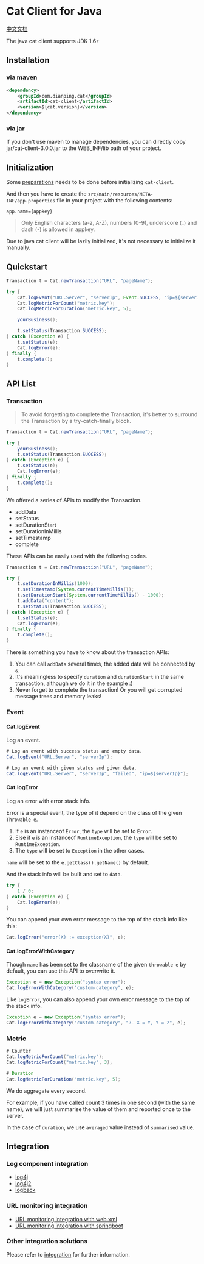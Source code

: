 # Cat Client for Java

[中文文档](./README.zh-CN.md)

The java cat client supports JDK 1.6+

## Installation

### via maven

```xml
<dependency>
    <groupId>com.dianping.cat</groupId>
    <artifactId>cat-client</artifactId>
    <version>${cat.version}</version>
</dependency>
```

### via jar

If you don't use maven to manage dependencies, you can directly copy jar/cat-client-3.0.0.jar to the WEB_INF/lib path of your project.

## Initialization

Some [preparations](../_/preparations.md) needs to be done before initializing `cat-client`.

And then you have to create the `src/main/resources/META-INF/app.properties` file in your project with the following contents:

```
app.name={appkey}
```

> Only English characters (a-z, A-Z), numbers (0-9), underscore (\_) and dash (-) is allowed in appkey.

Due to java cat client will be lazily initialized, it's not necessary to initialize it manually.

## Quickstart

```java
Transaction t = Cat.newTransaction("URL", "pageName");

try {
    Cat.logEvent("URL.Server", "serverIp", Event.SUCCESS, "ip=${serverIp}");
    Cat.logMetricForCount("metric.key");
    Cat.logMetricForDuration("metric.key", 5);

    yourBusiness();

    t.setStatus(Transaction.SUCCESS);
} catch (Exception e) {
    t.setStatus(e);
    Cat.logError(e);
} finally {
    t.complete();
}
```

## API List

### Transaction

> To avoid forgetting to complete the Transaction, it's better to surround the Transaction by a try-catch-finally block.

```java
Transaction t = Cat.newTransaction("URL", "pageName");

try {
    yourBusiness();
    t.setStatus(Transaction.SUCCESS);
} catch (Exception e) {
    t.setStatus(e);
    Cat.logError(e);
} finally {
    t.complete();
}
```

We offered a series of APIs to modify the Transaction.

* addData
* setStatus
* setDurationStart
* setDurationInMillis
* setTimestamp
* complete

These APIs can be easily used with the following codes.

```java
Transaction t = Cat.newTransaction("URL", "pageName");

try {
    t.setDurationInMillis(1000);
    t.setTimestamp(System.currentTimeMillis());
    t.setDurationStart(System.currentTimeMillis() - 1000);
    t.addData("content");
    t.setStatus(Transaction.SUCCESS);
} catch (Exception e) {
    t.setStatus(e);
    Cat.logError(e);
} finally {
    t.complete();
}
```

There is something you have to know about the transaction APIs:

1. You can call `addData` several times, the added data will be connected by `&`.
2. It's meaningless to specify `duration` and `durationStart` in the same transaction, although we do it in the example :)
3. Never forget to complete the transaction! Or you will get corrupted message trees and memory leaks!

### Event

#### Cat.logEvent

Log an event.

```java
# Log an event with success status and empty data.
Cat.logEvent("URL.Server", "serverIp");

# Log an event with given status and given data.
Cat.logEvent("URL.Server", "serverIp", "failed", "ip=${serverIp}");
```

#### Cat.logError

Log an error with error stack info.

Error is a special event, the type of it depend on the class of the given `Throwable e`.

1. If `e` is an instanceof `Error`, the `type` will be set to `Error`.
2. Else if `e` is an instanceof `RuntimeException`, the `type` will be set to `RuntimeException`.
3. The `type` will be set to `Exception` in the other cases.

`name` will be set to the `e.getClass().getName()` by default.

And the stack info will be built and set to `data`.

```java
try {
    1 / 0;
} catch (Exception e) {
    Cat.logError(e);
}
```

You can append your own error message to the top of the stack info like this:

```java
Cat.logError("error(X) := exception(X)", e);
```

#### Cat.logErrorWithCategory

Though `name` has been set to the classname of the given `throwable e` by default, you can use this API to overwrite it.

```java
Exception e = new Exception("syntax error");
Cat.logErrorWithCategory("custom-category", e);
```

Like `logError`, you can also append your own error message to the top of the stack info.

```java
Exception e = new Exception("syntax error");
Cat.logErrorWithCategory("custom-category", "?- X = Y, Y = 2", e);
```

### Metric

```java
# Counter
Cat.logMetricForCount("metric.key");
Cat.logMetricForCount("metric.key", 3);

# Duration
Cat.logMetricForDuration("metric.key", 5);
```

We do aggregate every second.

For example, if you have called count 3 times in one second (with the same name), we will just summarise the value of them and reported once to the server.

In the case of `duration`, we use `averaged` value instead of `summarised` value.

## Integration

### Log component integration

* [log4j](../../integration/log4j/README.md)
* [log4j2](../../integration/log4j2/README.md)
* [logback](../../integration/logback/README.md)

### URL monitoring integration

* [URL monitoring integration with web.xml](../../integration/URL/README.md)
* [URL monitoring integration with springboot](../../integration/spring-boot/README.md)

### Other integration solutions

Please refer to [integration](../../integration) for further information.
